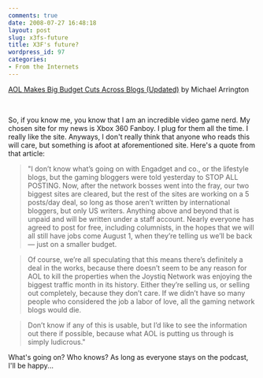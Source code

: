 ```yaml
---
comments: true
date: 2008-07-27 16:48:18
layout: post
slug: x3fs-future
title: X3F's future?
wordpress_id: 97
categories:
- From the Internets
---
```


[AOL Makes Big Budget Cuts Across Blogs (Updated)](http://www.techcrunch.com/2008/07/24/aol-makes-big-budget-cuts-across-blogs/) by Michael Arrington




 




So, if you know me, you know that I am an incredible video game nerd. My chosen site for my news is Xbox 360 Fanboy. I plug for them all the time. I really like the site. Anyways, I don't really think that anyone who reads this will care, but something is afoot at aforementioned site. Here's a quote from that article:




> 

> 
> "I don’t know what’s going on with Engadget and co., or the lifestyle blogs, but the gaming bloggers were told yesterday to STOP ALL POSTING. Now, after the network bosses went into the fray, our two biggest sites are cleared, but the rest of the sites are working on a 5 posts/day deal, so long as those aren’t written by international bloggers, but only US writers. Anything above and beyond that is unpaid and will be written under a staff account. Nearly everyone has agreed to post for free, including columnists, in the hopes that we will all still have jobs come August 1, when they’re telling us we’ll be back — just on a smaller budget.

> 
> Of course, we’re all speculating that this means there’s definitely a deal in the works, because there doesn’t seem to be any reason for AOL to kill the properties when the Joystiq Network was enjoying the biggest traffic month in its history. Either they’re selling us, or selling out completely, because they don’t care. If we didn’t have so many people who considered the job a labor of love, all the gaming network blogs would die. 

> 
> Don’t know if any of this is usable, but I’d like to see the information out there if possible, because what AOL is putting us through is simply ludicrous."




What's going on? Who knows? As long as everyone stays on the podcast, I'll be happy...
